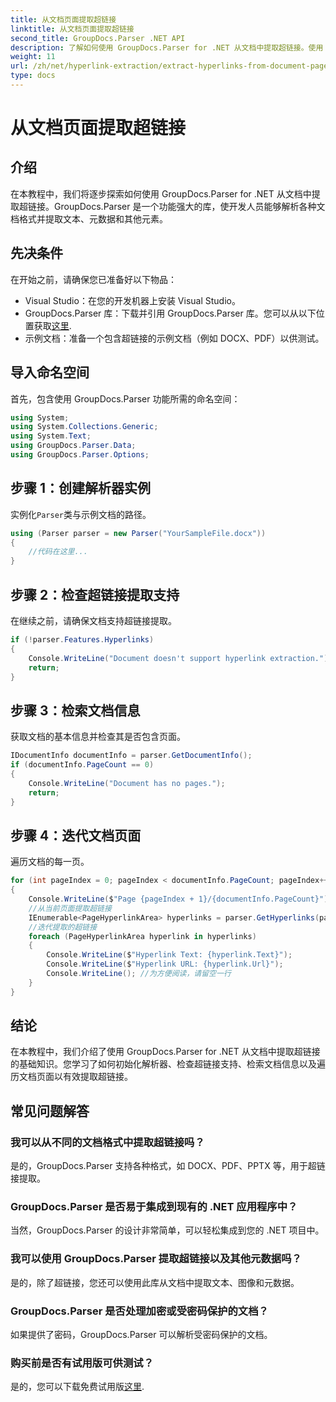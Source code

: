 ```yaml
---
title: 从文档页面提取超链接
linktitle: 从文档页面提取超链接
second_title: GroupDocs.Parser .NET API
description: 了解如何使用 GroupDocs.Parser for .NET 从文档中提取超链接。使用 C# 进行超链接提取的分步指南。
weight: 11
url: /zh/net/hyperlink-extraction/extract-hyperlinks-from-document-page/
type: docs
---
```

# 从文档页面提取超链接

## 介绍
在本教程中，我们将逐步探索如何使用 GroupDocs.Parser for .NET 从文档中提取超链接。GroupDocs.Parser 是一个功能强大的库，使开发人员能够解析各种文档格式并提取文本、元数据和其他元素。
## 先决条件
在开始之前，请确保您已准备好以下物品：
- Visual Studio：在您的开发机器上安装 Visual Studio。
-  GroupDocs.Parser 库：下载并引用 GroupDocs.Parser 库。您可以从以下位置获取[这里](https://releases.groupdocs.com/parser/net/).
- 示例文档：准备一个包含超链接的示例文档（例如 DOCX、PDF）以供测试。

## 导入命名空间
首先，包含使用 GroupDocs.Parser 功能所需的命名空间：
```csharp
using System;
using System.Collections.Generic;
using System.Text;
using GroupDocs.Parser.Data;
using GroupDocs.Parser.Options;
```
## 步骤 1：创建解析器实例
实例化`Parser`类与示例文档的路径。
```csharp
using (Parser parser = new Parser("YourSampleFile.docx"))
{
    //代码在这里...
}
```
## 步骤 2：检查超链接提取支持
在继续之前，请确保文档支持超链接提取。
```csharp
if (!parser.Features.Hyperlinks)
{
    Console.WriteLine("Document doesn't support hyperlink extraction.");
    return;
}
```
## 步骤 3：检索文档信息
获取文档的基本信息并检查其是否包含页面。
```csharp
IDocumentInfo documentInfo = parser.GetDocumentInfo();
if (documentInfo.PageCount == 0)
{
    Console.WriteLine("Document has no pages.");
    return;
}
```
## 步骤 4：迭代文档页面
遍历文档的每一页。
```csharp
for (int pageIndex = 0; pageIndex < documentInfo.PageCount; pageIndex++)
{
    Console.WriteLine($"Page {pageIndex + 1}/{documentInfo.PageCount}");
    //从当前页面提取超链接
    IEnumerable<PageHyperlinkArea> hyperlinks = parser.GetHyperlinks(pageIndex);
    //迭代提取的超链接
    foreach (PageHyperlinkArea hyperlink in hyperlinks)
    {
        Console.WriteLine($"Hyperlink Text: {hyperlink.Text}");
        Console.WriteLine($"Hyperlink URL: {hyperlink.Url}");
        Console.WriteLine(); //为方便阅读，请留空一行
    }
}
```

## 结论
在本教程中，我们介绍了使用 GroupDocs.Parser for .NET 从文档中提取超链接的基础知识。您学习了如何初始化解析器、检查超链接支持、检索文档信息以及遍历文档页面以有效提取超链接。

## 常见问题解答
### 我可以从不同的文档格式中提取超链接吗？
是的，GroupDocs.Parser 支持各种格式，如 DOCX、PDF、PPTX 等，用于超链接提取。
### GroupDocs.Parser 是否易于集成到现有的 .NET 应用程序中？
当然，GroupDocs.Parser 的设计非常简单，可以轻松集成到您的 .NET 项目中。
### 我可以使用 GroupDocs.Parser 提取超链接以及其他元数据吗？
是的，除了超链接，您还可以使用此库从文档中提取文本、图像和元数据。
### GroupDocs.Parser 是否处理加密或受密码保护的文档？
如果提供了密码，GroupDocs.Parser 可以解析受密码保护的文档。
### 购买前是否有试用版可供测试？
是的，您可以下载免费试用版[这里](https://releases.groupdocs.com/).